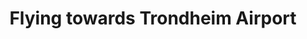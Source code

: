 ---
title: Flying towards Trondheim Airport
takenAt: '2022-01-09T13:03:47.000Z'
license: CC BY-ND 4.0
geo:
  lat: 63.47398254341653
  lng: 10.634823167994211
video:
  youtube: tsuMYF_EUBo
  width: 760
  height: 420
tags:
  - Trondheim

---